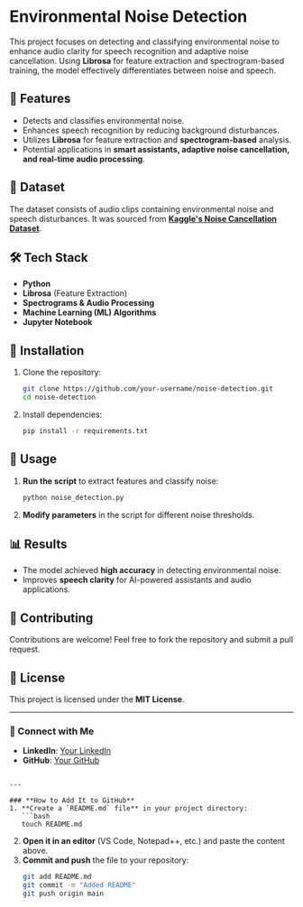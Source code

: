 
# Environmental Noise Detection

This project focuses on detecting and classifying environmental noise to enhance audio clarity for speech recognition and adaptive noise cancellation. Using **Librosa** for feature extraction and spectrogram-based training, the model effectively differentiates between noise and speech.

## 🚀 Features
- Detects and classifies environmental noise.
- Enhances speech recognition by reducing background disturbances.
- Utilizes **Librosa** for feature extraction and **spectrogram-based** analysis.
- Potential applications in **smart assistants, adaptive noise cancellation, and real-time audio processing**.

## 📂 Dataset
The dataset consists of audio clips containing environmental noise and speech disturbances. It was sourced from **[Kaggle's Noise Cancellation Dataset](https://www.kaggle.com/datasets/srujannagamally/noise-cancellation?select=clean_testset_wav)**.

## 🛠️ Tech Stack
- **Python**
- **Librosa** (Feature Extraction)
- **Spectrograms & Audio Processing**
- **Machine Learning (ML) Algorithms**
- **Jupyter Notebook**

## 🔧 Installation

1. Clone the repository:
   ```bash
   git clone https://github.com/your-username/noise-detection.git
   cd noise-detection
   ```
2. Install dependencies:
   ```bash
   pip install -r requirements.txt
   ```

## 📌 Usage
1. **Run the script** to extract features and classify noise:
   ```bash
   python noise_detection.py
   ```
2. **Modify parameters** in the script for different noise thresholds.

## 📊 Results
- The model achieved **high accuracy** in detecting environmental noise.
- Improves **speech clarity** for AI-powered assistants and audio applications.

## 🤝 Contributing
Contributions are welcome! Feel free to fork the repository and submit a pull request.

## 📜 License
This project is licensed under the **MIT License**.

---

### 🔗 Connect with Me
- **LinkedIn**: [Your LinkedIn](https://www.linkedin.com/in/your-profile)
- **GitHub**: [Your GitHub](https://github.com/your-username)

```

---

### **How to Add It to GitHub**
1. **Create a `README.md` file** in your project directory:
   ```bash
   touch README.md
   ```
2. **Open it in an editor** (VS Code, Notepad++, etc.) and paste the content above.
3. **Commit and push** the file to your repository:
   ```bash
   git add README.md
   git commit -m "Added README"
   git push origin main
   ```

